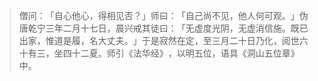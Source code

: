 > 僧问：​「自心他心，得相见否？​」师曰：​「自己尚不见，他人何可观。​」伪唐乾宁三年二月十七日，晨兴戒其徒曰：​「无虚度光阴，无虚消信施。既已出家，惟道是履，名大丈夫。​」于是寂然在定，至三月二十日乃化，阅世六十有三，坐四十二夏。师引《法华经》​，以明五位，语具《洞山五位章》中。


